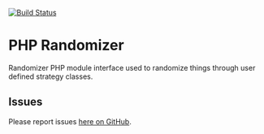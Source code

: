 [![Build Status](https://travis-ci.org/walterdolce/php-randomizer.svg?branch=develop)](https://travis-ci.org/walterdolce/php-randomizer)

PHP Randomizer
==============

Randomizer PHP module interface used to randomize things through user defined strategy classes.

Issues
------
Please report issues [here on GitHub](https://github.com/walterdolce/php-randomizer/issues "Click here to report an issue").